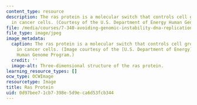 ```yaml
---
content_type: resource
description: The ras protein is a molecular switch that controls cell growth, including
  in cancer cells. (Courtesy of the U.S. Department of Energy Human Genome Program.)
file: /media/courses/7-340-avoiding-genomic-instability-dna-replication-the-cell-cycle-and-cancer-fall-2006/0d97bee71cb7398e5d9eca6d53fcb344_7-340f06.jpg
file_type: image/jpeg
image_metadata:
  caption: The ras protein is a molecular switch that controls cell growth, including
    in cancer cells. (Image courtesy of the [U.S. Department of Energy](http://www.ornl.gov/sci/techresources/Human_Genome/home.shtml)
    Human Genome Program.)
  credit: ''
  image-alt: Three-dimensional structure of the ras protein.
learning_resource_types: []
ocw_type: OCWImage
resourcetype: Image
title: Ras Protein
uid: 0d97bee7-1cb7-398e-5d9e-ca6d53fcb344
---
```

